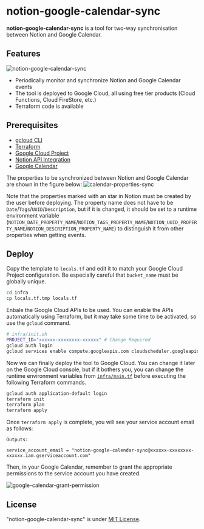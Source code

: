 # notion-google-calendar-sync

**notion-google-calendar-sync** is a tool for two-way synchronisation between Notion and Google Calendar.

## Features
![notion-google-calendar-sync](https://github.com/Kitsuya0828/notion-google-calendar-sync/assets/60843722/9ec42b2e-9151-4ce4-9647-6c52fe3bc0ac)

* Periodically monitor and synchronize Notion and Google Calendar events
* The tool is deployed to Google Cloud, all using free tier products (Cloud Functions, Cloud FireStore, etc.)
* Terraform code is available

## Prerequisites
* [gcloud CLI](https://cloud.google.com/sdk/docs/install)
* [Terraform](https://developer.hashicorp.com/terraform/downloads)
* [Google Cloud Project](https://cloud.google.com/free)
* [Notion API Integration](https://www.notion.so/help/create-integrations-with-the-notion-api)
* [Google Calendar](https://calendar.google.com/)

The properties to be synchronized between Notion and Google Calendar are shown in the figure below:
![calendar-properties-sync](https://github.com/Kitsuya0828/notion-google-calendar-sync/assets/60843722/28c8ccea-e003-4bb2-867b-ce6ebf2089cc)

Note that the properties marked with an star in Notion must be created by the user before deploying. 
The property name does not have to be `Date`/`Tags`/`UUID`/`Description`, but if it is changed, it should be set to a runtime environment variable (`NOTION_DATE_PROPERTY_NAME`/`NOTION_TAGS_PROPERTY_NAME`/`NOTION_UUID_PROPERTY_NAME`/`NOTION_DESCRIPTION_PROPERTY_NAME`) to distinguish it from other properties when getting events.


## Deploy
Copy the template to `locals.tf` and edit it to match your Google Cloud Project configuration. Be especially careful that `bucket_name` must be globally unique.
```bash
cd infra
cp locals.tf.tmp locals.tf
```

Enbale the Google Cloud APIs to be used.
You can enable the APIs automatically using Terraform, but it may take some time to be activated, so use the `gcloud` command.
```bash
# infra/init.sh
PROJECT_ID="xxxxxx-xxxxxxxx-xxxxxx" # Change Required
gcloud auth login
gcloud services enable compute.googleapis.com cloudscheduler.googleapis.com logging.googleapis.com cloudfunctions.googleapis.com eventarc.googleapis.com run.googleapis.com calendar-json.googleapis.com firestore.googleapis.com --project "${PROJECT_ID}"
```

Now we can finally deploy the tool to Google Cloud.
You can change it later on the Google Cloud console, but if it bothers you, you can change the runtime environment variables from [`infra/main.tf`](https://github.com/Kitsuya0828/notion-google-calendar-sync/blob/734cd9b1151176eeec4f13b72a536ba942aa2ea9/infra/main.tf#L79) before executing the following Terraform commands.

```bash
gcloud auth application-default login
terraform init
terraform plan
terraform apply
```
Once `terraform apply` is complete, you will see your service account email as follows:
```
Outputs:

service_account_email = "notion-google-calendar-sync@xxxxxx-xxxxxxxx-xxxxxx.iam.gserviceaccount.com"
```
Then, in your Google Calendar, remember to grant the appropriate permissions to the service account you have created.

![google-calendar-grant-permission](https://github.com/Kitsuya0828/notion-google-calendar-sync/assets/60843722/28b921b2-7a25-43a2-a429-04b013f65ab6)

## License
"notion-google-calendar-sync" is under [MIT License](https://opensource.org/license/mit/).
